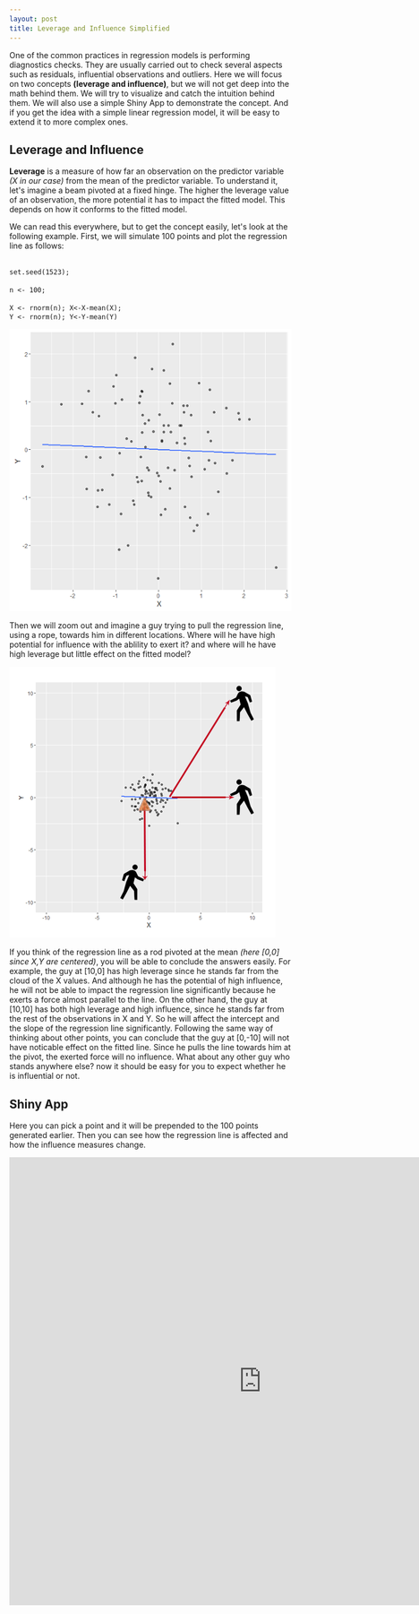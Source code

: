 ```yaml
---
layout: post
title: Leverage and Influence Simplified
---
```



One of the common practices in regression models is performing diagnostics checks. They are usually carried out to check several aspects such as residuals, influential observations and outliers. Here we will focus on two concepts **(leverage and influence)**, but we will not get deep into the math behind them. We will try to visualize and catch the intuition behind them. We will also use a simple Shiny App to demonstrate the concept. And if you get the idea with a simple linear regression model, it will be easy to extend it to more complex ones. 



## Leverage and Influence



**Leverage** is a measure of how far an observation on the predictor variable *(X in our case)* from the mean of the predictor variable. To understand it, let's imagine a beam pivoted at a fixed hinge. The higher the leverage value of an observation, the more potential it has to impact the fitted model. This depends on how it conforms to the fitted model.



We can read this everywhere, but to get the concept easily, let's look at the following example. First, we will simulate 100 points and plot the regression line as follows:



```

set.seed(1523);

n <- 100;

X <- rnorm(n); X<-X-mean(X);
Y <- rnorm(n); Y<-Y-mean(Y)

```



![](https://github.com/OmaymaS/OmaymaS.github.io/blob/master/images/2016-6-16-InfluenceAnalysis-imgs/Rplot_main.png)



Then we will zoom out and imagine a guy trying to pull the regression line, using a rope, towards him in different locations. Where will he have high potential for influence with the ablility to exert it? and where will he have high leverage but little effect on the fitted model?



![](./images/2016-6-16-InfluenceAnalysis-imgs/Rplot_All_pivot3.png)



If you think of the regression line as a rod pivoted at the mean *(here [0,0] since X,Y are centered)*, you will be able to conclude the answers easily. For example, the guy at [10,0] has high leverage since he stands far from the cloud of the X values. And although he has the potential of high influence, he will not be able to impact the regression line significantly because he exerts a force almost parallel to the line. On the other hand, the guy at [10,10] has both high leverage and high influence, since he stands far from the rest of the observations in X and Y. So he will affect the intercept and the slope of the regression line significantly. Following the same way of thinking about other points, you can conclude that the guy at [0,-10] will not have noticable effect on the fitted line. Since he pulls the line towards him at the pivot, the exerted force will no influence. What about any other guy who stands anywhere else? now it should be easy for you to expect whether he is influential or not.



## Shiny App


Here you can pick a point and it will be prepended to the 100 points generated earlier. Then you can see how the regression line is affected and how the influence measures change.







<iframe  src= "https://omaymas.shinyapps.io/Influence_Analysis/"  style="border: none; width: 900px; height: 800px" ></iframe>

